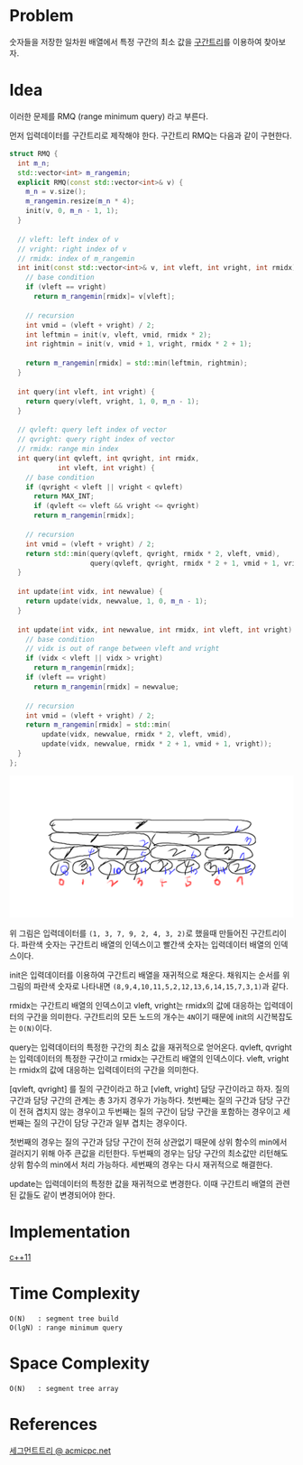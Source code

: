 # Problem

숫자들을 저장한 일차원 배열에서 특정 구간의 최소 값을 [구간트리](tree_segment_tree.md)를
이용하여 찾아보자.

# Idea

이러한 문제를 RMQ (range minimum query) 라고 부른다.

먼저 입력데이터를 구간트리로 제작해야 한다. 구간트리 RMQ는 다음과 같이 구현한다.

```cpp
struct RMQ {
  int m_n;
  std::vector<int> m_rangemin;
  explicit RMQ(const std::vector<int>& v) {
    m_n = v.size();
    m_rangemin.resize(m_n * 4);
    init(v, 0, m_n - 1, 1);
  }

  // vleft: left index of v
  // vright: right index of v
  // rmidx: index of m_rangemin
  int init(const std::vector<int>& v, int vleft, int vright, int rmidx) {
    // base condition
    if (vleft == vright)
      return m_rangemin[rmidx]= v[vleft];

    // recursion
    int vmid = (vleft + vright) / 2;
    int leftmin = init(v, vleft, vmid, rmidx * 2);
    int rightmin = init(v, vmid + 1, vright, rmidx * 2 + 1);

    return m_rangemin[rmidx] = std::min(leftmin, rightmin);
  }

  int query(int vleft, int vright) {
    return query(vleft, vright, 1, 0, m_n - 1);
  }

  // qvleft: query left index of vector
  // qvright: query right index of vector
  // rmidx: range min index
  int query(int qvleft, int qvright, int rmidx,
            int vleft, int vright) {
    // base condition
    if (qvright < vleft || vright < qvleft)
      return MAX_INT;
      if (qvleft <= vleft && vright <= qvright)
      return m_rangemin[rmidx];

    // recursion
    int vmid = (vleft + vright) / 2;
    return std::min(query(qvleft, qvright, rmidx * 2, vleft, vmid),
                    query(qvleft, qvright, rmidx * 2 + 1, vmid + 1, vright));
  }

  int update(int vidx, int newvalue) {
    return update(vidx, newvalue, 1, 0, m_n - 1);
  }

  int update(int vidx, int newvalue, int rmidx, int vleft, int vright) {
    // base condition
    // vidx is out of range between vleft and vright
    if (vidx < vleft || vidx > vright)
      return m_rangemin[rmidx];
    if (vleft == vright)
      return m_rangemin[rmidx] = newvalue;

    // recursion
    int vmid = (vleft + vright) / 2;
    return m_rangemin[rmidx] = std::min(
        update(vidx, newvalue, rmidx * 2, vleft, vmid),
        update(vidx, newvalue, rmidx * 2 + 1, vmid + 1, vright));
  }
};
```

![](../_img/segmenttree.png)

위 그림은 입력데이터를 `(1, 3, 7, 9, 2, 4, 3, 2)`로 했을때
만들어진 구간트리이다. 파란색 숫자는 구간트리 배열의 인덱스이고
빨간색 숫자는 입력데이터 배열의 인덱스이다.

init은 입력데이터를 이용하여 구간트리 배열을 재귀적으로
채운다. 채워지는 순서를 위그림의 파란색 숫자로 나타내면 
`(8,9,4,10,11,5,2,12,13,6,14,15,7,3,1)`과 같다. 

rmidx는 구간트리 배열의 인덱스이고 vleft, vright는 rmidx의 값에
대응하는 입력데이터의 구간을 의미한다.  구간트리의 모든 노드의 개수는
`4N`이기 때문에 init의 시간복잡도는 `O(N)`이다.

query는 입력데이터의 특정한 구간의 최소 값을 재귀적으로 얻어온다.
qvleft, qvright는 입력데이터의 특정한 구간이고 rmidx는 구간트리
배열의 인덱스이다. vleft, vright는 rmidx의 값에 대응하는
입력데이터의 구간을 의미한다.

[qvleft, qvright] 를 질의 구간이라고 하고 [vleft, vright] 담당
구간이라고 하자.  질의 구간과 담당 구간의 관계는 총 3가지 경우가
가능하다.  첫번째는 질의 구간과 담당 구간이 전혀 겹치지 않는 경우이고
두번째는 질의 구간이 담당 구간을 포함하는 경우이고 세번째는 질의
구간이 담당 구간과 일부 겹치는 경우이다.

첫번째의 경우는 질의 구간과 담당 구간이 전혀 상관없기 때문에 상위
함수의 min에서 걸러지기 위해 아주 큰값을 리턴한다.  두번째의 경우는
담당 구간의 최소값만 리턴해도 상위 함수의 min에서 처리 가능하다.
세번째의 경우는 다시 재귀적으로 해결한다.

update는 입력데이터의 특정한 값을 재귀적으로 변경한다. 이때 구간트리
배열의 관련된 값들도 같이 변경되어야 한다.

# Implementation

[c++11](../fundamentals/tree/rmq/a.cpp)

# Time Complexity

```
O(N)   : segment tree build
O(lgN) : range minimum query 
```

# Space Complexity

```
O(N)   : segment tree array
```

# References

[세그먼트트리 @ acmicpc.net](https://www.acmicpc.net/blog/view/9)

